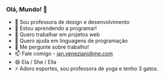 ### Olá, Mundo! 👋

- 🔭 Sou professora de design e desenvolvimento
- 🌱 Estou aprendendo a programar!
- 👯 Quero trabalhar em projetos web
- 🤔 Quero ajuda em linguagens de programação
- 💬 Me pergunte sobre trabalho!
- 📫 Fale comigo - jan.veneziani@me.com
- 😄 Ela / She / Ella
- ⚡ Adoro esportes, sou professora de yoga e tenho 3 gatos.
